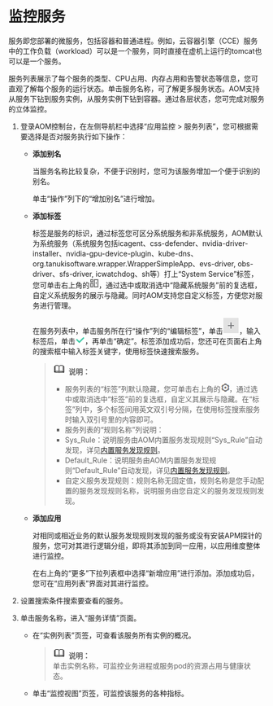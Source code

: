 # 监控服务<a name="aom_02_0007"></a>

服务即您部署的微服务，包括容器和普通进程。例如，云容器引擎（CCE）服务中的工作负载（workload）可以是一个服务，同时直接在虚机上运行的tomcat也可以是一个服务。

服务列表展示了每个服务的类型、CPU占用、内存占用和告警状态等信息，您可直观了解每个服务的运行状态。单击服务名称，可了解更多服务状态。AOM支持从服务下钻到服务实例，从服务实例下钻到容器。通过各层状态，您可完成对服务的立体监控。

1.  登录AOM控制台，在左侧导航栏中选择“应用监控 \> 服务列表”，您可根据需要选择是否对服务执行如下操作：
    -   **添加别名**

        当服务名称比较复杂，不便于识别时，您可为该服务增加一个便于识别的别名。

        单击“操作”列下的“增加别名”进行增加。

    -   **添加标签**

        标签是服务的标识，通过标签您可区分系统服务和非系统服务，AOM默认为系统服务（系统服务包括icagent、css-defender、nvidia-driver-installer、nvidia-gpu-device-plugin、kube-dns、org.tanukisoftware.wrapper.WrapperSimpleApp、evs-driver, obs-driver、sfs-driver, icwatchdog、sh等）打上“System Service”标签，您可单击右上角的![](figures/icon-custom-display.png)，通过选中或取消选中“隐藏系统服务”前的复选框，自定义系统服务的展示与隐藏。同时AOM支持您自定义标签，方便您对服务进行管理。

        在服务列表中，单击服务所在行“操作”列的“编辑标签”，单击![](figures/icon-plus-sign.png)，输入标签后，单击![](figures/icon-hook.png)，再单击“确定”。标签添加成功后，您还可在页面右上角的搜索框中输入标签关键字，使用标签快速搜索服务。

        >![](public_sys-resources/icon-note.gif) **说明：**   
        >-   服务列表的“标签”列默认隐藏，您可单击右上角的![](figures/icon-set.png)，通过选中或取消选中“标签”前的复选框，自定义其展示与隐藏。在“标签”列中，多个标签间用英文双引号分隔，在使用标签搜索服务时输入双引号里的内容即可。  
        >-   服务列表的“规则名称”列说明：  
        >    -   Sys\_Rule：说明服务由AOM内置服务发现规则“Sys\_Rule”自动发现，详见[内置服务发现规则](配置服务发现.md#section938317591962)。  
        >    -   Default\_Rule：说明服务由AOM内置服务发现规则“Default\_Rule”自动发现，详见[内置服务发现规则](配置服务发现.md#section938317591962)。  
        >    -   自定义服务发现规则：规则名称无固定值，规则名称是您手动配置的服务发现规则名称，说明服务由您自定义的服务发现规则发现。  

    -   **添加应用**

        对相同或相近业务的默认服务发现规则发现的服务或没有安装APM探针的服务，您可对其进行逻辑分组，即将其添加到同一应用，以应用维度整体进行监控。

        在右上角的“更多”下拉列表框中选择“新增应用”进行添加。添加成功后，您可在“应用列表”界面对其进行监控。

2.  设置搜索条件搜索要查看的服务。
3.  单击服务名称，进入“服务详情”页面。
    -   在“实例列表”页签，可查看该服务所有实例的概况。

        >![](public_sys-resources/icon-note.gif) **说明：**   
        >单击实例名称，可监控业务进程或服务pod的资源占用与健康状态。  


    -   单击“监控视图”页签，可监控该服务的各种指标。


